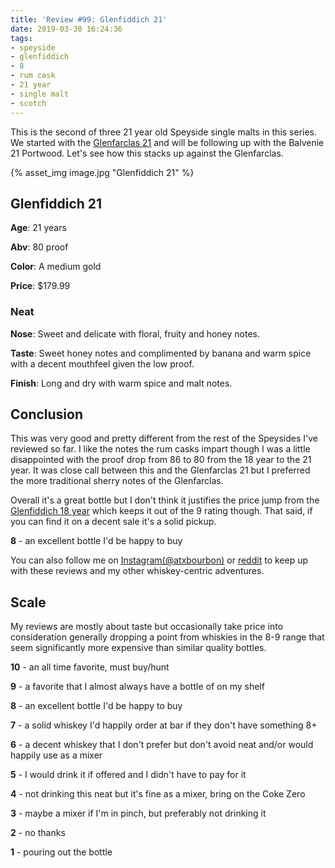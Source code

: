 ```yaml
---
title: 'Review #99: Glenfiddich 21'
date: 2019-03-30 16:24:36
tags:
- speyside
- glenfiddich
- 8 
- rum cask
- 21 year
- single malt
- scotch
---
```


This is the second of three 21 year old Speyside single malts in this series. We started with the [Glenfarclas 21](https://atxbourbon.com/2019/03/24/Review-96-Glenfarclas-21/) and will be following up with the Balvenie 21 Portwood. Let's see how this stacks up against the Glenfarclas.

{% asset_img image.jpg "Glenfiddich 21" %}

## Glenfiddich 21
**Age**: 21 years

**Abv**: 80 proof

**Color**: A medium gold 

**Price**: $179.99

### Neat
**Nose**: Sweet and delicate with floral, fruity and honey notes.

**Taste**: Sweet honey notes and complimented by banana and warm spice with a decent mouthfeel given the low proof.

**Finish**: Long and dry with warm spice and malt notes.

## Conclusion
This was very good and pretty different from the rest of the Speysides I've reviewed so far. I like the notes the rum casks impart though I was a little disappointed with the proof drop from 86 to 80 from the 18 year to the 21 year. It was  close call between this and the Glenfarclas 21 but I preferred the more traditional sherry notes of the Glenfarclas.

Overall it's a great bottle but I don't think it justifies the price jump from the [Glenfiddich 18 year](https://atxbourbon.com/2018/11/20/Review-43-Glenfiddich-18/) which keeps it out of the 9 rating though. That said, if you can find it on a decent sale it's a solid pickup.

**8** - an excellent bottle I'd be happy to buy

You can also follow me on [Instagram(@atxbourbon)](https://www.instagram.com/atxbourbon/) or [reddit](https://www.reddit.com/r/scottmotorraddrinks/) to keep up with these reviews and my other whiskey-centric adventures.

## Scale
My reviews are mostly about taste but occasionally take price into consideration generally dropping a point from whiskies in the 8-9 range that seem significantly more expensive than similar quality bottles.

**10** - an all time favorite, must buy/hunt

**9** - a favorite that I almost always have a bottle of on my shelf

**8** - an excellent bottle I'd be happy to buy

**7** - a solid whiskey I'd happily order at bar if they don't have something 8+

**6** - a decent whiskey that I don't prefer but don't avoid neat and/or would happily use as a mixer

**5** - I would drink it if offered and I didn't have to pay for it

**4** - not drinking this neat but it's fine as a mixer, bring on the Coke Zero

**3** - maybe a mixer if I'm in  pinch, but preferably not drinking it

**2** - no thanks

**1** - pouring out the bottle  
